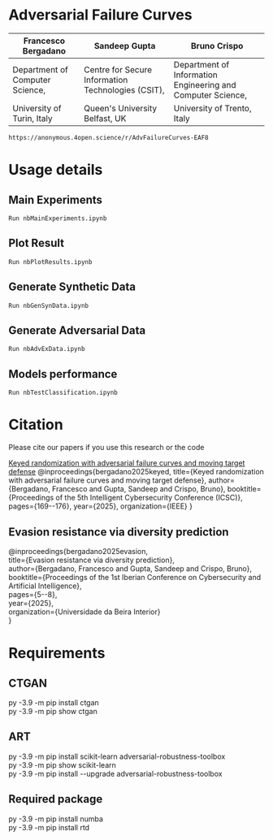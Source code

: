 # Adversarial Failure Curves

| Francesco Bergadano | Sandeep Gupta | Bruno Crispo |
|----------|----------|----------|
| Department of Computer Science,| Centre for Secure Information Technologies (CSIT), | Department of Information Engineering and Computer Science,|
| University of Turin, Italy| Queen's University Belfast, UK | University of Trento, Italy |
    
    https://anonymous.4open.science/r/AdvFailureCurves-EAF8

# Usage details 

## Main Experiments
    Run nbMainExperiments.ipynb

## Plot Result
    Run nbPlotResults.ipynb

## Generate Synthetic Data
    Run nbGenSynData.ipynb 

## Generate Adversarial Data
    Run nbAdvExData.ipynb 

## Models performance
    Run nbTestClassification.ipynb

# Citation

Please cite our papers if you use this research or the code

[Keyed randomization with adversarial failure curves and moving target defense](https://ieeexplore.ieee.org/stamp/stamp.jsp?arnumber=11140525)
@inproceedings{bergadano2025keyed,
  title={Keyed randomization with adversarial failure curves and moving target defense},
  author={Bergadano, Francesco and Gupta, Sandeep and Crispo, Bruno},
  booktitle={Proceedings of the 5th Intelligent Cybersecurity Conference (ICSC)},
  pages={169--176},
  year={2025},
  organization={IEEE}
}

## Evasion resistance via diversity prediction
@inproceedings{bergadano2025evasion,<br>
  title={Evasion resistance via diversity prediction},<br>
  author={Bergadano, Francesco and Gupta, Sandeep and Crispo, Bruno},<br>
  booktitle={Proceedings of the 1st Iberian Conference on Cybersecurity and Artificial Intelligence},<br>
  pages={5--8},<br>
  year={2025},<br>
  organization={Universidade da Beira Interior}<br>
}

# Requirements
## CTGAN
py -3.9 -m pip install ctgan<br>
py -3.9 -m pip show ctgan

## ART
py -3.9 -m pip install scikit-learn adversarial-robustness-toolbox<br>
py -3.9 -m pip show scikit-learn<br>
py -3.9 -m pip install --upgrade adversarial-robustness-toolbox

## Required package
py -3.9 -m pip install numba<br>
py -3.9 -m pip install rtd


